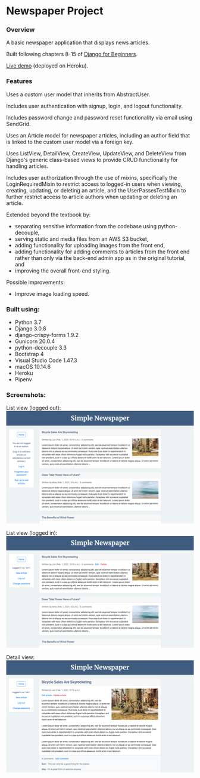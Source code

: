 # Newspaper Project

### Overview

A basic newspaper application that displays news articles.

Built following chapters 8-15 of [Django for Beginners](https://djangoforbeginners.com).</br>

[Live demo](https://jjl-newspaper.herokuapp.com) (deployed on Heroku).

### Features

Uses a custom user model that inherits from AbstractUser.</br>

Includes user authentication with signup, login, and logout functionality.</br>

Includes password change and password reset functionality via email using SendGrid.</br>

Uses an Article model for newspaper articles, including an author field that is linked to the custom user model via a foreign key.</br>

Uses ListView, DetailView, CreateView, UpdateView, and DeleteView from Django's generic class-based views to provide CRUD functionality for handling articles.</br>

Includes user authorization through the use of mixins, specifically the LoginRequiredMixin to restrict access to logged-in users when viewing, creating, updating, or deleting an article, and the UserPassesTestMixin to further restrict access to article authors when updating or deleting an article.</br>

Extended beyond the textbook by:</br>
* separating sensitive information from the codebase using python-decouple,
* serving static and media files from an AWS S3 bucket,
* adding functionality for uploading images from the front end,
* adding functionality for adding comments to articles from the front end rather than only via the back-end admin app as in the original tutorial, and
* improving the overall front-end styling.</br>

Possible improvements:
* Improve image loading speed.

### Built using:

* Python 3.7
* Django 3.0.8
* django-crispy-forms 1.9.2
* Gunicorn 20.0.4
* python-decouple 3.3
* Bootstrap 4
* Visual Studio Code 1.47.3
* macOS 10.14.6
* Heroku
* Pipenv

### Screenshots:

List view (logged out):
![alt text](readme_screenshot_1.png "Article list screenshot (logged out)")</br>

List view (logged in):
![alt text](readme_screenshot_2.png "Article list screenshot (logged in)")

Detail view:
![alt text](readme_screenshot_3.png "Article detail screenshot")
